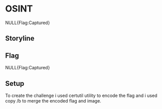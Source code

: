 # OSINT 
NULL{Flag:Captured}

## Storyline 

## Flag 
NULL{Flag:Captured}

## Setup 
To create the challenge i used certutil utility to encode the flag and i used copy /b to merge the encoded flag and image.